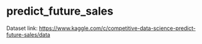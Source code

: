 # predict_future_sales

Dataset link: https://www.kaggle.com/c/competitive-data-science-predict-future-sales/data
